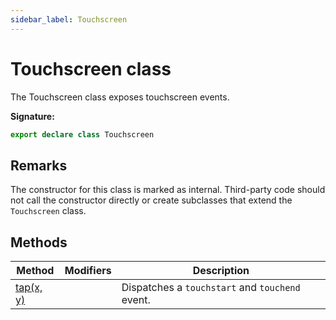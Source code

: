 ```yaml
---
sidebar_label: Touchscreen
---
```


# Touchscreen class

The Touchscreen class exposes touchscreen events.

**Signature:**

```typescript
export declare class Touchscreen
```

## Remarks

The constructor for this class is marked as internal. Third-party code should
not call the constructor directly or create subclasses that extend the
`Touchscreen` class.

## Methods

| Method                                      | Modifiers | Description                                                           |
| ------------------------------------------- | --------- | --------------------------------------------------------------------- |
| [tap(x, y)](./puppeteer.touchscreen.tap.md) |           | Dispatches a <code>touchstart</code> and <code>touchend</code> event. |
